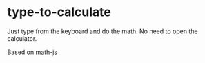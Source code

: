 # type-to-calculate

Just type from the keyboard and do the math. No need to open the calculator.

Based on [math-js](https://www.npmjs.com/package/mathjs)
